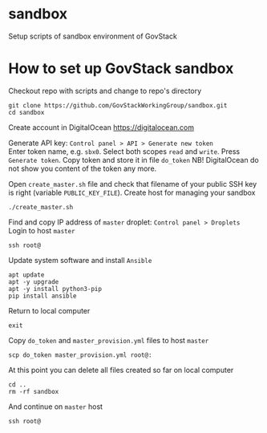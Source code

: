 # sandbox
Setup scripts of sandbox environment of GovStack

# How to set up GovStack sandbox
Checkout repo with scripts and change to repo's directory
```
git clone https://github.com/GovStackWorkingGroup/sandbox.git
cd sandbox
```
Create account in DigitalOcean <https://digitalocean.com>

Generate API key: `Control panel > API > Generate new token`  
Enter token name, e.g. `sbx0`. Select both scopes `read` and `write`. Press `Generate token`.
Copy token and store it in file `do_token` NB! DigitalOcean do not show you content of the token any more.

Open `create_master.sh` file and check that filename of your public SSH key is right (variable `PUBLIC_KEY_FILE`).
Create host for managing your sandbox
```
./create_master.sh
```

Find and copy IP address of `master` droplet: `Control panel > Droplets`  
Login to host `master`

<pre>
<code>ssh root@</code><i><IP-address></i>
</pre>

Update system software and install `Ansible`
```
apt update
apt -y upgrade
apt -y install python3-pip
pip install ansible
```
Return to local computer
```
exit
```
Copy `do_token` and `master_provision.yml` files to host `master`

<pre>
<code>scp do_token master_provision.yml root@</code><i><IP-address></i><code>:</code>
</pre>

At this point you can delete all files created so far on local computer
```
cd ..
rm -rf sandbox
```
And continue on `master` host

<pre>
<code>ssh root@</code><i><IP-address></i>
</pre>

